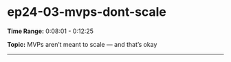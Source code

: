 # ep24-03-mvps-dont-scale

**Time Range:** 0:08:01 - 0:12:25

**Topic:** MVPs aren’t meant to scale — and that’s okay

---
